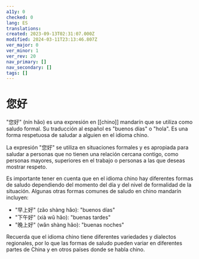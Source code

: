 ```yaml
---
a11y: 0
checked: 0
lang: ES
translations: 
created: 2023-09-13T02:31:07.000Z
modified: 2024-03-11T23:13:46.807Z
ver_major: 0
ver_minor: 1
ver_rev: 20
nav_primary: []
nav_secondary: []
tags: []
---
```

# 您好

"您好" (nín hǎo) es una expresión en [[chino]] mandarín que se utiliza como saludo formal. Su traducción al español es "buenos días" o "hola". Es una forma respetuosa de saludar a alguien en el idioma chino.

La expresión "您好" se utiliza en situaciones formales y es apropiada para saludar a personas que no tienen una relación cercana contigo, como personas mayores, superiores en el trabajo o personas a las que deseas mostrar respeto.

Es importante tener en cuenta que en el idioma chino hay diferentes formas de saludo dependiendo del momento del día y del nivel de formalidad de la situación. Algunas otras formas comunes de saludo en chino mandarín incluyen:

- "早上好" (zǎo shàng hǎo): "buenos días"
- "下午好" (xià wǔ hǎo): "buenas tardes"
- "晚上好" (wǎn shàng hǎo): "buenas noches"

Recuerda que el idioma chino tiene diferentes variedades y dialectos regionales, por lo que las formas de saludo pueden variar en diferentes partes de China y en otros países donde se habla chino.